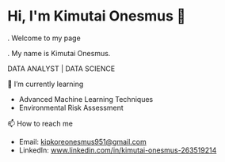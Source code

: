 
# Hi, I'm Kimutai Onesmus 👋
. Welcome to my page

. My name is Kimutai Onesmus.

DATA ANALYST | DATA SCIENCE

 🌱 I’m currently learning
- Advanced Machine Learning Techniques
- Environmental Risk Assessment


 📫 How to reach me
- Email: kipkoreonesmus951@gmail.com
- LinkedIn: www.linkedin.com/in/kimutai-onesmus-263519214 


